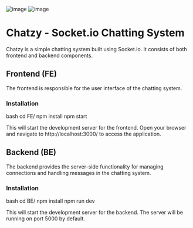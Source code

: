 ![image](https://github.com/Shashank-9680/socketIO_chat/assets/103242168/6d8eca73-51ef-48fe-9c12-0e2a3fd1d76a)
![image](https://github.com/Shashank-9680/socketIO_chat/assets/103242168/42bd8427-b3a3-4bb1-9ae7-31c888443ea6)

# Chatzy - Socket.io Chatting System

Chatzy is a simple chatting system built using Socket.io. It consists of both frontend and backend components.

## Frontend (FE)

The frontend is responsible for the user interface of the chatting system.

### Installation

bash
cd FE/
npm install
npm start 

This will start the development server for the frontend. Open your browser and navigate to http://localhost:3000/ to access the application.

## Backend (BE)

The backend provides the server-side functionality for managing connections and handling messages in the chatting system.

### Installation

bash
cd BE/
npm install
npm run dev 

This will start the development server for the backend. The server will be running on port 5000 by default.
